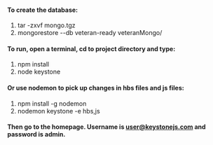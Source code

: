 #### To create the database:

1. tar -zxvf mongo.tgz
2. mongorestore --db veteran-ready veteranMongo/

#### To run, open a terminal, cd to project directory and type:

1. npm install
2. node keystone

#### Or use nodemon to pick up changes in hbs files and js files:

1. npm install -g nodemon
2. nodemon keystone -e hbs,js

#### Then go to the homepage.  Username is user@keystonejs.com and password is admin.
